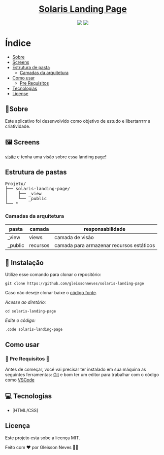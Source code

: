 <h1 align="center">
    <a href="#/">Solaris Landing Page</a>
</h1>
<p align="center">
<img src="https://img.shields.io/badge/license-MIT-blue"/>
<img src="https://img.shields.io/badge/status project-finished-red"/>
</p>

Índice
=================
<!--ts-->
* [Sobre](#sobre)
* [Screens](#screens)
* [Estrutura de pasta](#estrutura-de-pasta)
    * [Camadas da arquitetura](#camadas-da-arquitetura)
* [Como usar](#como-usar)
    * [Pre Requisitos](#pre-requisitos)
* [Tecnologias](#tecnologias)
* [License](#license)
<!--te-->

## 🏁Sobre
Este aplicativo foi desenvolvido como objetivo de estudo e libertarrrrr a criatividade.

## :framed_picture: Screens
[visite](https://www.behance.net/gallery/94769111/Solaris) e tenha uma visão sobre
essa landing page!

## Estrutura de pastas
<pre>
Projeto/
├── solaris-landing-page/
│    ├── _view 
│    └── _public
└── *
</pre>

### Camadas da arquitetura
pasta | camada | responsabilidade
------ | ------ | ------
_view| views | camada de visão
_public | recursos | camada para armazenar recursos estáticos

## 🧰 Instalação
Utilize esse comando para clonar o repositório:
```GIT
git clone https://github.com/gleissonneves/solaris-landing-page
```
Caso não deseje clonar baixe o [código fonte](https://github.com/gleissonneves/solaris-landing-page/archive/refs/heads/master.zip).

*Acesse ao diretório:*
```shell
cd solaris-landing-page
```

*Edite o código:*
```shell
.code solaris-landing-page
```

## Como usar
### 🚧 Pre Requisitos 🚧

Antes de começar, você vai precisar ter instalado em sua máquina as seguintes ferramentas:
[Git](https://git-scm.com) e bom ter um editor para trabalhar com o código como [VSCode](https://code.visualstudio.com/)

## :computer: Tecnologias
* [HTML/CSS]


## Licença
Este projeto esta sobe a licença MIT.

Feito com :heart: por Gleisson Neves 👋🏽
